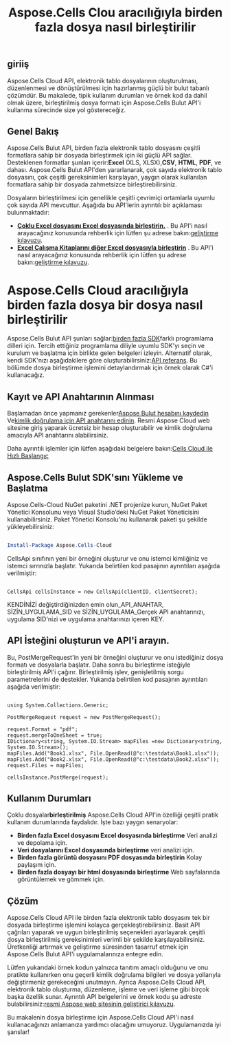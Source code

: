 ﻿---
title: Aspose.Cells Clou aracılığıyla birden fazla dosya nasıl birleştirilir
type: docs
url: /tr/how-to-merge-multiple-files
description: Aspose.Cells Bulut aracılığıyla birden fazla dosya nasıl birleştirilir
weight: 10
---
## giriiş
Aspose.Cells Cloud API, elektronik tablo dosyalarının oluşturulması, düzenlenmesi ve dönüştürülmesi için hazırlanmış güçlü bir bulut tabanlı çözümdür. Bu makalede, tipik kullanım durumları ve örnek kod da dahil olmak üzere, birleştirilmiş dosya formatı için Aspose.Cells Bulut API'i kullanma sürecinde size yol göstereceğiz.

## Genel Bakış

 Aspose.Cells Bulut API, birden fazla elektronik tablo dosyasını çeşitli formatlara sahip bir dosyada birleştirmek için iki güçlü API sağlar. Desteklenen formatlar şunları içerir:**Excel** (XLS, XLSX),**CSV**, **HTML**, **PDF**, ve dahası. Aspose.Cells Bulut API'den yararlanarak, çok sayıda elektronik tablo dosyasını, çok çeşitli gereksinimleri karşılayan, yaygın olarak kullanılan formatlara sahip bir dosyada zahmetsizce birleştirebilirsiniz.

Dosyaların birleştirilmesi için genellikle çeşitli çevrimiçi ortamlarla uyumlu çok sayıda API mevcuttur. Aşağıda bu API'lerin ayrıntılı bir açıklaması bulunmaktadır:

- **[Çoklu Excel dosyasını Excel dosyasında birleştirin.](https://reference.aspose.cloud/cells/#/LightCells/PostMerge)** . Bu API'i nasıl arayacağınız konusunda rehberlik için lütfen şu adrese bakın:[geliştirme kılavuzu](https://docs.aspose.cloud/cells/merge/multi-files/).
- **[Excel Çalışma Kitaplarını diğer Excel dosyasıyla birleştirin](https://reference.aspose.cloud/cells/#/Workbook/PostWorkbooksMerge)** . Bu API'i nasıl arayacağınız konusunda rehberlik için lütfen şu adrese bakın:[geliştirme kılavuzu](https://docs.aspose.cloud/cells/workbook/merge/).


# Aspose.Cells Cloud aracılığıyla birden fazla dosya bir dosya nasıl birleştirilir

 Aspose.Cells Bulut API şunları sağlar:[birden fazla SDK](https://github.com/aspose-cells-cloud)farklı programlama dilleri için. Tercih ettiğiniz programlama diliyle uyumlu SDK'yı seçin ve kurulum ve başlatma için birlikte gelen belgeleri izleyin. Alternatif olarak, kendi SDK'nızı aşağıdakilere göre oluşturabilirsiniz:[API referans](https://reference.aspose.cloud/cells/). Bu bölümde dosya birleştirme işlemini detaylandırmak için örnek olarak C#'i kullanacağız.


## Kayıt ve API Anahtarının Alınması

 Başlamadan önce yapmanız gerekenler[Aspose Bulut hesabını kaydedin](https://id.containerize.com/signup) Ve[kimlik doğrulama için API anahtarını edinin](https://dashboard.aspose.cloud/applications). Resmi Aspose Cloud web sitesine giriş yaparak ücretsiz bir hesap oluşturabilir ve kimlik doğrulama amacıyla API anahtarını alabilirsiniz.

 Daha ayrıntılı işlemler için lütfen aşağıdaki belgelere bakın:[Cells Cloud ile Hızlı Başlangıç](https://docs.aspose.cloud/cells/quickstart/)


## Aspose.Cells Bulut SDK'sını Yükleme ve Başlatma

Aspose.Cells-Cloud NuGet paketini .NET projenize kurun, NuGet Paket Yönetici Konsolunu veya Visual Studio’deki NuGet Paket Yöneticisini kullanabilirsiniz.
Paket Yönetici Konsolu'nu kullanarak paketi şu şekilde yükleyebilirsiniz:

```Powershell

Install-Package Aspose.Cells-Cloud

```
CellsApi sınıfının yeni bir örneğini oluşturur ve onu istemci kimliğiniz ve istemci sırrınızla başlatır. Yukarıda belirtilen kod pasajının ayrıntıları aşağıda verilmiştir:

```CSharp

CellsApi cellsInstance = new CellsApi(clientID, clientSecret);

```

KENDİNİZİ değiştirdiğinizden emin olun_API_ANAHTAR, SİZİN_UYGULAMA_SID ve SİZİN_UYGULAMA_Gerçek API anahtarınızı, uygulama SID'nizi ve uygulama anahtarınızı içeren KEY.

## API İsteğini oluşturun ve API'i arayın.

Bu, PostMergeRequest'in yeni bir örneğini oluşturur ve onu istediğiniz dosya formatı ve dosyalarla başlatır. Daha sonra bu birleştirme isteğiyle birleştirilmiş API'i çağırır. Birleştirilmiş işlev, genişletilmiş sorgu parametrelerini de destekler. Yukarıda belirtilen kod pasajının ayrıntıları aşağıda verilmiştir:


```CSharp

using System.Collections.Generic;

PostMergeRequest request = new PostMergeRequest();

request.Format = "pdf";
request.mergeToOneSheet = true;
IDictionary<string, System.IO.Stream> mapFiles =new Dictionary<string, System.IO.Stream>(); 
mapFiles.Add("Book1.xlsx", File.OpenRead(@"c:\testdata\Book1.xlsx"));
mapFiles.Add("Book2.xlsx", File.OpenRead(@"c:\testdata\Book2.xlsx"));
request.Files = mapFiles;

cellsInstance.PostMerge(request);

```


## Kullanım Durumları

 Çoklu dosyalar**birleştirilmiş** Aspose.Cells Cloud API'in özelliği çeşitli pratik kullanım durumlarında faydalıdır. İşte bazı yaygın senaryolar:

- **Birden fazla Excel dosyasını Excel dosyasında birleştirme** Veri analizi ve depolama için.
- **Veri dosyalarını Excel dosyasında birleştirme** veri analizi için.
- **Birden fazla görüntü dosyasını PDF dosyasında birleştirin** Kolay paylaşım için.
- **Birden fazla dosyayı bir html dosyasında birleştirme** Web sayfalarında görüntülemek ve gömmek için.

## Çözüm

Aspose.Cells Cloud API ile birden fazla elektronik tablo dosyasını tek bir dosyada birleştirme işlemini kolayca gerçekleştirebilirsiniz. Basit API çağrıları yaparak ve uygun birleştirilmiş seçenekleri ayarlayarak çeşitli dosya birleştirilmiş gereksinimleri verimli bir şekilde karşılayabilirsiniz. Üretkenliği artırmak ve geliştirme süresinden tasarruf etmek için Aspose.Cells Bulut API'i uygulamalarınıza entegre edin.

 Lütfen yukarıdaki örnek kodun yalnızca tanıtım amaçlı olduğunu ve onu pratikte kullanırken onu geçerli kimlik doğrulama bilgileri ve dosya yollarıyla değiştirmeniz gerekeceğini unutmayın. Ayrıca Aspose.Cells Cloud API, elektronik tablo oluşturma, düzenleme, işleme ve veri işleme gibi birçok başka özellik sunar. Ayrıntılı API belgelerini ve örnek kodu şu adreste bulabilirsiniz:[resmi Aspose web sitesinin geliştirici kılavuzu](/developer-guide/).

Bu makalenin dosya birleştirme için Aspose.Cells Cloud API'i nasıl kullanacağınızı anlamanıza yardımcı olacağını umuyoruz. Uygulamanızda iyi şanslar!


